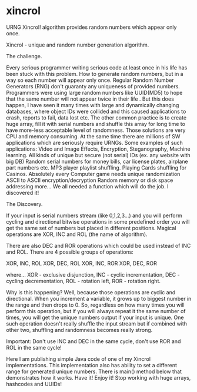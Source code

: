 # xincrol
URNG Xincrol! algorithm provides random numbers which appear only once.

Xincrol - unique and random number generation algorithm.

The challenge.


Every serious programmer writing serious code at least once in his life has been stuck with this problem.
How to generate random numbers, but in a way so each number will appear only once.
Regular Random Number Generators (RNG) don't guaranty any uniqueness of provided numbers.
Programmers were using large random numbers like UUID(MD5) to hope that the same number will not appear twice in their life . But this does happen, I have seen it many times with large and dynamically changing databases, where object IDs were collided and this caused applications to crash, reports to fail, data lost etc.
The other common practice is to create huge array, fill it with serial numbers and shuffle this array for long time to have more-less acceptable level of randomness.
Those solutions are very CPU and memory consuming.
At the same time there are millions of SW applications which are seriously require URNGs.
Some examples of such applications:
Video and Image Effects,
Encryption, 
Steganography, Machine learning.
All kinds of unique but secure (not serial) IDs (ex. any website with big DB)
Random serial numbers for money bills, car license plates, airplane part numbers etc. 
MP3 player playlist shuffling.
Playing Cards shuffling for Casinos.
Absolutely every Computer game needs unique randomization
ASCII to ASCII encryption/decryption 
Random memory or disk space addressing
more...
We all needed a function which will do the job.
I discovered it!


The Discovery.


If your input is serial numbers stream (like 0,1,2,3...) and you will perform cycling and directional bitwise operations in some predefined order you will get the same set of numbers but placed in different positions.
Magical operations are XOR, INC and ROL (the name of algorithm).

There are also DEC and ROR operations which could be used instead of INC and ROL.
There are 4 possible groups of operations:

XOR, INC, ROL 
XOR, DEC, ROL
XOR, INC, ROR
XOR, DEC, ROR

where...
XOR - exclusive disjunction,
INC - cyclic incrementation,
DEC - cycling decrementation,
ROL - rotation left,
ROR - rotation right.

Why is this happening? Well, because those operations are cyclic and directional. When you increment a variable, it grows up to biggest number in the range and then drops to 0. So, regardless on how many times you will perform this operation, but if you will always repeat it the same number of times, you will get the unique numbers output if your input is unique. One such operation doesn't really shuffle the input stream but if combined with other two, shuffling and randomness becomes really strong.

Important: Don't use INC and DEC  in the same cycle, don't use ROR and ROL in the same cycle!

Here I am publishing simple Java code of one of my Xincrol implementations.
This implementation also has ability to set a different range for generated unique numbers.
There is main() method below that demonstrates how it works. 
Have it! Enjoy it! 
Stop working with huge arrays, hashcodes and UUIDs!

